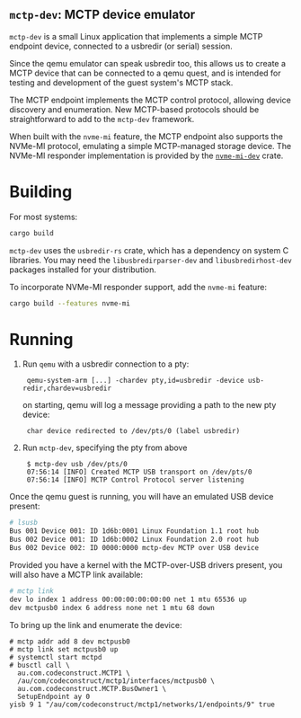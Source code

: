 `mctp-dev`: MCTP device emulator
--------------------------------

`mctp-dev` is a small Linux application that implements a simple MCTP endpoint
device, connected to a usbredir (or serial) session.

Since the qemu emulator can speak usbredir too, this allows us to create a MCTP
device that can be connected to a qemu quest, and is intended for testing and
development of the guest system's MCTP stack.

The MCTP endpoint implements the MCTP control protocol, allowing device
discovery and enumeration. New MCTP-based protocols should be straightforward to
add to the `mctp-dev` framework.

When built with the `nvme-mi` feature, the MCTP endpoint also supports the
NVMe-MI protocol, emulating a simple MCTP-managed storage device. The NVMe-MI
responder implementation is provided by the
[`nvme-mi-dev`](https://github.com/CodeConstruct/nvme-mi-dev) crate.

# Building

For most systems:

```sh
cargo build
```

`mctp-dev` uses the `usbredir-rs` crate, which has a dependency on system C
libraries. You may need the `libusbredirparser-dev` and `libusbredirhost-dev`
packages installed for your distribution.

To incorporate NVMe-MI responder support, add the `nvme-mi` feature:

```sh
cargo build --features nvme-mi
```

# Running

1. Run `qemu` with a usbredir connection to a pty:

        qemu-system-arm [...] -chardev pty,id=usbredir -device usb-redir,chardev=usbredir

   on starting, qemu will log a message providing a path to the new pty device:

        char device redirected to /dev/pts/0 (label usbredir)

2. Run `mctp-dev`, specifying the pty from above

        $ mctp-dev usb /dev/pts/0
        07:56:14 [INFO] Created MCTP USB transport on /dev/pts/0
        07:56:14 [INFO] MCTP Control Protocol server listening

Once the qemu guest is running, you will have an emulated USB device present:

```sh
# lsusb
Bus 001 Device 001: ID 1d6b:0001 Linux Foundation 1.1 root hub
Bus 002 Device 001: ID 1d6b:0002 Linux Foundation 2.0 root hub
Bus 002 Device 002: ID 0000:0000 mctp-dev MCTP over USB device
```

Provided you have a kernel with the MCTP-over-USB drivers present, you will also
have a MCTP link available:

```sh
# mctp link
dev lo index 1 address 00:00:00:00:00:00 net 1 mtu 65536 up
dev mctpusb0 index 6 address none net 1 mtu 68 down
```

To bring up the link and enumerate the device:

```
# mctp addr add 8 dev mctpusb0
# mctp link set mctpusb0 up
# systemctl start mctpd
# busctl call \
  au.com.codeconstruct.MCTP1 \
  /au/com/codeconstruct/mctp1/interfaces/mctpusb0 \
  au.com.codeconstruct.MCTP.BusOwner1 \
  SetupEndpoint ay 0
yisb 9 1 "/au/com/codeconstruct/mctp1/networks/1/endpoints/9" true
```


